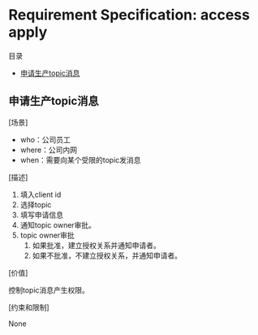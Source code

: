 # Requirement Specification: access apply

目录

- [申请生产topic消息](#%E7%94%B3%E8%AF%B7%E7%94%9F%E4%BA%A7topic%E6%B6%88%E6%81%AF)

## 申请生产topic消息

[场景]

- who：公司员工
- where：公司内网
- when：需要向某个受限的topic发消息

[描述]

1. 填入client id
2. 选择topic
3. 填写申请信息
4. 通知topic owner审批。
5. topic owner审批
   1. 如果批准，建立授权关系并通知申请者。
   2. 如果不批准，不建立授权关系，并通知申请者。

[价值]

控制topic消息产生权限。

[约束和限制]

None

